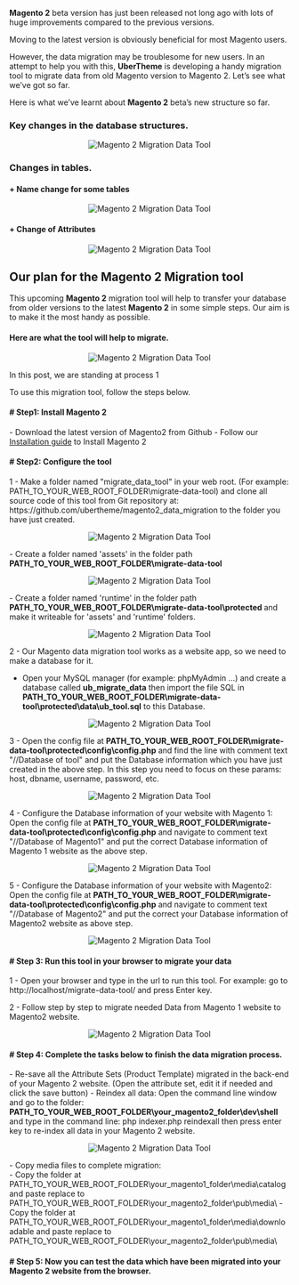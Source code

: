 <strong>Magento 2</strong> beta version has just been released not long ago with lots of huge improvements compared to the previous versions.

Moving to the latest version is obviously beneficial for most Magento users.

However, the data migration may be troublesome for new users. In an attempt to help you with this, <strong>UberTheme</strong> is developing a handy migration tool to migrate data from old Magento version to Magento 2. Let’s see what we’ve got so far.

Here is what we’ve learnt about <strong>Magento 2</strong> beta’s new structure so far.

<!--more-->
<h3>Key changes in the database structures.</h3>
<div class="center">
<p align="center"><img src="http://joomlart.s3.amazonaws.com/images/userguide/jm_tips/migrationData/magento-1.jpg?v=20150401144700" alt="Magento 2 Migration Data Tool" /></p>

</div>
<h3>Changes in tables.</h3>
<h4>+ Name change for some tables</h4>
<div class="center">
<p align="center"><img src="http://joomlart.s3.amazonaws.com/images/userguide/jm_tips/migrationData/changes-in-tables.jpg?v=20150401144700" alt="Magento 2 Migration Data Tool" /></p>

</div>
<h4>+ Change of Attributes</h4>
<div class="center">
<p align="center"><img src="http://joomlart.s3.amazonaws.com/images/userguide/jm_tips/migrationData/attributes.jpg?v=20150401144700" alt="Magento 2 Migration Data Tool" /></p>
</div>

<h2>Our plan for the Magento 2 Migration tool</h2>
This upcoming <strong>Magento 2</strong> migration tool will help to transfer your database from older versions to the latest <strong>Magento 2</strong> in some simple steps. Our aim is to make it the most handy as possible.
<h4>Here are what the tool will help to migrate.</h4>
<div class="center">
<p align="center"><img src="http://joomlart.s3.amazonaws.com/images/userguide/jm_tips/migrationData/list2.jpg?v=20150401144700" alt="Magento 2 Migration Data Tool" /></p>
</div>

In this post, we are standing at process 1

To use this migration tool, follow the steps below.

<h4># Step1: Install Magento 2</h4>
- Download the latest version of Magento2 from Github
- Follow our <a href="http://www.ubertheme.com/magento-news/magento-2-0-installation-guide/">Installation guide</a> to Install Magento 2

<h4># Step2: Configure the tool</h4>
1 - Make a folder named "migrate_data_tool" in your web root. (For example: PATH_TO_YOUR_WEB_ROOT_FOLDER\migrate-data-tool) and clone all source code of this tool from Git repository at: https://github.com/ubertheme/magento2_data_migration to the folder you have just created.
<div class="center">
<p align="center"><img src="http://joomlart.s3.amazonaws.com/images/userguide/jm_tips/migrationData/migrate.jpg" alt="Magento 2 Migration Data Tool" /></p>
</div>
- Create a folder named 'assets' in the folder path <strong>PATH_TO_YOUR_WEB_ROOT_FOLDER\migrate-data-tool </strong>
<div class="center">
<p align="center"><img src="http://joomlart.s3.amazonaws.com/images/userguide/jm_tips/migrationData/assets.jpg?v=20150401144700" alt="Magento 2 Migration Data Tool" /></p>
</div>
- Create a folder named 'runtime' in the folder path <strong>PATH_TO_YOUR_WEB_ROOT_FOLDER\migrate-data-tool\protected </strong> and make it writeable for 'assets' and 'runtime' folders.
<div class="center">
<p align="center"><img src="http://joomlart.s3.amazonaws.com/images/userguide/jm_tips/migrationData/run-time.jpg?v=20150401144700" alt="Magento 2 Migration Data Tool" /></p>
</div>

2 - Our Magento data migration tool works as a website app, so we need to make a database for it.
- Open your MySQL manager (for example: phpMyAdmin ...) and create a database called <strong>ub_migrate_data</strong> then import the file SQL in <strong>PATH_TO_YOUR_WEB_ROOT_FOLDER\migrate-data-tool\protected\data\ub_tool.sql</strong> to this Database.
<div class="center">
<p align="center"><img src="http://joomlart.s3.amazonaws.com/images/userguide/jm_tips/migrationData/ub-tool.jpg?v=20150401144700" alt="Magento 2 Migration Data Tool" /></p>
</div>

3 - Open the config file at <strong>PATH_TO_YOUR_WEB_ROOT_FOLDER\migrate-data-tool\protected\config\config.php</strong>
and find the line with comment text "//Database of tool" and put the Database information which you have just created in the above step.
In this step you need to focus on these params: host, dbname, username, password, etc.
<div class="center">
<p align="center"><img src="http://joomlart.s3.amazonaws.com/images/userguide/jm_tips/migrationData/2.jpg?v=20150401144700" alt="Magento 2 Migration Data Tool" /></p>
</div>

4 - Configure the Database information of your website with Magento 1:
Open the config file at <strong>PATH_TO_YOUR_WEB_ROOT_FOLDER\migrate-data-tool\protected\config\config.php</strong>
and navigate to comment text "//Database of Magento1" and put the correct Database information of Magento 1 website as the above step.
<div class="center">
<p align="center"><img src="http://joomlart.s3.amazonaws.com/images/userguide/jm_tips/migrationData/1.jpg?v=20150401144700" alt="Magento 2 Migration Data Tool" /></p>
</div>

5 - Configure the Database information of your website with Magento2:
Open the config file at <strong>PATH_TO_YOUR_WEB_ROOT_FOLDER\migrate-data-tool\protected\config\config.php</strong>
and navigate to comment text "//Database of Magento2" and put the correct your Database information of Magento2 website as above step.
<div class="center">
<p align="center"><img src="http://joomlart.s3.amazonaws.com/images/userguide/jm_tips/migrationData/11.jpg?v=20150401144700" alt="Magento 2 Migration Data Tool" /></p>
</div>

<h4># Step 3: Run this tool in your browser to migrate your data</h4>
1 - Open your browser and type in the url to run this tool.
For example: go to http://localhost/migrate-data-tool/ and press Enter key.

2 - Follow step by step to migrate needed Data from Magento 1 website to Magento2 website.
<div class="center">
<p align="center"><img src="http://joomlart.s3.amazonaws.com/images/userguide/jm_tips/migrationData/step-2.jpg?v=20150401144700" alt="Magento 2 Migration Data Tool" /></p>
</div>

<h4># Step 4: Complete the tasks below to finish the data migration process.</h4>
- Re-save all the Attribute Sets (Product Template) migrated in the back-end of your Magento 2 website. (Open the attribute set, edit it if needed and click the save button)
- Reindex all data: Open the command line window and go to the folder:
<strong> PATH_TO_YOUR_WEB_ROOT_FOLDER\your_magento2_folder\dev\shell </strong>
and type in the command line: php indexer.php reindexall
then press enter key to re-index all data in your Magento 2 website.
<div class="center">
<p align="center"><img src="http://joomlart.s3.amazonaws.com/images/userguide/jm_tips/migrationData/img-2.jpg?v=20150401144700" alt="Magento 2 Migration Data Tool" /></p>
</div>
- Copy media files to complete migration:<br/>
  - Copy the folder at PATH_TO_YOUR_WEB_ROOT_FOLDER\your_magento1_folder\media\catalog and paste replace to PATH_TO_YOUR_WEB_ROOT_FOLDER\your_magento2_folder\pub\media\
  - Copy the folder at PATH_TO_YOUR_WEB_ROOT_FOLDER\your_magento1_folder\media\downloadable and paste replace to PATH_TO_YOUR_WEB_ROOT_FOLDER\your_magento2_folder\pub\media\

<h4># Step 5: Now you can test the data which have been migrated into your Magento 2 website from the browser.</h4>
